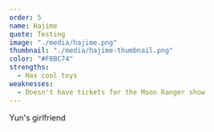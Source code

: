 ```yaml
---
order: 5
name: Hajime
quote: Testing
image: "./media/hajime.png"
thumbnail: "./media/hajime-thumbnail.png"
color: "#F8BC74"
strengths:
  - Has cool toys
weaknesses:
  - Doesn't have tickets for the Moon Ranger show
---
```


Yun's girlfriend
